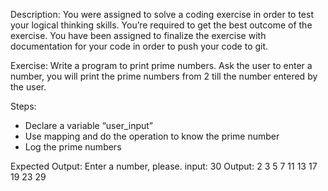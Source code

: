 Description: 
You were assigned to solve a coding exercise in order to test your logical thinking skills. You’re required to get the best outcome of the exercise. You have been assigned to finalize the exercise with documentation for your code in order to push your code to git.


Exercise:
Write a program to print prime numbers. Ask the user to enter a number, you will print the prime numbers from 2 till the number entered by the user.

Steps:
- Declare a variable “user_input”
- Use mapping and do the operation to know the prime number
- Log the prime numbers


Expected Output:
Enter a number, please.
input: 30
Output: 2 3 5 7 11 13 17 19 23 29 


